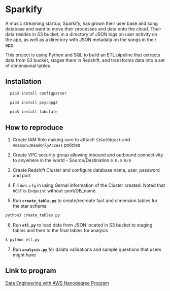 
# Sparkify

A music streaming startup, Sparkify, has grown their user base and song database and want to move their processes and data onto the cloud. Their data resides in S3 bucket, in a directory of JSON logs on user activity on the app, as well as a directory with JSON metadata on the songs in their app.

This project is using Python and SQL to build an ETL pipeline that extracts data from S3 bucket, stages them in Redshift, and transforms data into a set of dimensional tables




## Installation

```bash
  pip3 install configparser
```
```bash
  pip3 install psycopg2
```
```bash
  pip3 install tabulate 
```

    
## How to reproduce


1. Create IAM Role making sure to atttach `S3GetObject` and `AmazonS3ReadOnlyAccess` policies 

2. Create VPC security group allowing inbound and outbound connectivity to anywhere in the world - Source/Destination `0.0.0.0/0`

3. Create Redshift Cluster and configure database name, user, password and port

4. Fill `dwh.cfg` in using Gernal information of the Cluster created. Noted that `HOST` is `Endpoint` without :port/DB_name.

5. Run **`create_table.py`** to create/recreate fact and dimension tables for the star schema

```bash
python3 create_tables.py
```

6. Run **`etl.py`** to load data from JSON located in S3 bucket to staging tables and then to the final tables for analysis 

```bash
$ python etl.py
```

7. Run **`analysis.py`** for dalata validations and sample questions that users might have


## Link to program

[Data Engineering with AWS Nanodegree Program](https://www.udacity.com/course/data-engineer-nanodegree--nd027)


